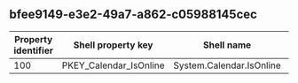 ## bfee9149-e3e2-49a7-a862-c05988145cec

Property identifier | Shell property key | Shell name | Alias
--- | --- | --- | ---
100 | PKEY_Calendar_IsOnline | System.Calendar.IsOnline | 

